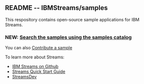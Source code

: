 ## README --  IBMStreams/samples

This respository contains open-source sample applications for IBM Streams.

### NEW: [Search the samples using the samples catalog](http://ibmstreams.github.io/samples)

You can also [Contribute a sample](https://github.com/IBMStreams/samples/wiki/Adding-a-sample-to-the-catalog-and-repo)


To learn more about Streams:
* [IBM Streams on Github](http://ibmstreams.github.io)
* [Streams Quick Start Guide](https://developer.ibm.com/streamsdev/docs/streams-quick-start-guide/)
* [StreamsDev](https://developer.ibm.com/streamsdev/)

